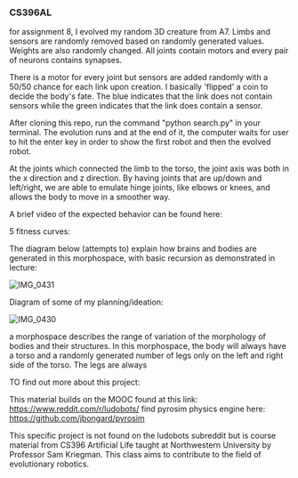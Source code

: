 ### CS396AL 

for assignment 8, I evolved my random 3D creature from A7. Limbs and sensors are randomly removed based on randomly generated values. Weights are also randomly changed. All joints contain motors and every pair of neurons contains synapses. 

There is a motor for every joint but sensors are added randomly with a 50/50 chance for each link upon creation. I basically 'flipped' a coin to decide the body's fate. The blue indicates that the link does not contain sensors while the green indicates that the link does contain a sensor. 

After cloning this repo, run the command "python search.py" in your terminal. The evolution runs and at the end of it, the computer waits for user to hit the enter key in order to show the first robot and then the evolved robot. 

At the joints which connected the limb to the torso, the joint axis was both in the x direction and z direction. By having joints that are up/down and left/right, we are able to emulate hinge joints, like elbows or knees, and allows the body to move in a smoother way. 


A brief video of the expected behavior can be found here: 

5 fitness curves: 


The diagram below (attempts to) explain how brains and bodies are generated in this morphospace, with basic recursion as demonstrated in lecture: 

![IMG_0431](https://user-images.githubusercontent.com/98929421/220260494-29c6a12c-3b37-45d5-a190-75a0d08d7.jpg)


Diagram of some of my planning/ideation:

![IMG_0430](https://user-images.githubusercontent.com/98929421/220260521-d31af8a6-e19c-41f1-848d-6cf28b2b6d97.jpg)



a morphospace describes the range of variation of the morphology of bodies and their structures. In this morphospace, the body will always have a torso and a randomly generated number of legs only on the left and right side of the torso. The legs are always 



TO find out more about this project: 

   This material builds on the MOOC found at this link: https://www.reddit.com/r/ludobots/
   find pyrosim physics engine here: https://github.com/jbongard/pyrosim 
  
   This specific project is not found on the ludobots subreddit but is course material from CS396 Artificial Life taught at Northwestern University by Professor Sam Kriegman. This class aims to contribute to the field of evolutionary robotics. 
